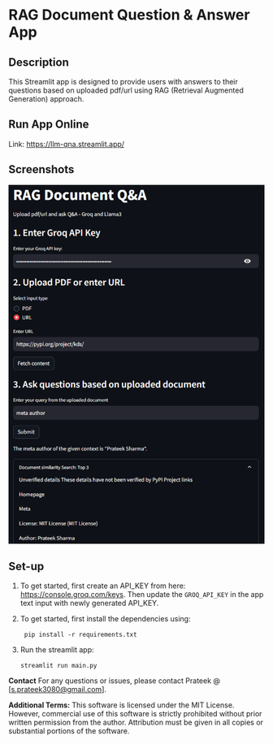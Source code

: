 # RAG Document Question & Answer App

## Description
This Streamlit app is designed to provide users with answers to their questions based on uploaded pdf/url using RAG (Retrieval Augmented Generation) approach.

## Run App Online
Link: https://llm-qna.streamlit.app/

## Screenshots
![img.png](assets/rag-qa-app-screenshot.png)

## Set-up
1. To get started, first create an API_KEY from here: https://console.groq.com/keys. Then update the `GROQ_API_KEY` in the app text input with newly generated API_KEY. 

2. To get started, first install the dependencies using:
    ```commandline
     pip install -r requirements.txt
    ```
   
3. Run the streamlit app:
   ```commandline
   streamlit run main.py
   ```

**Contact**
For any questions or issues, please contact Prateek @ [s.prateek3080@gmail.com].
   
**Additional Terms:**
This software is licensed under the MIT License. However, commercial use of this software is strictly prohibited without prior written permission from the author. Attribution must be given in all copies or substantial portions of the software.